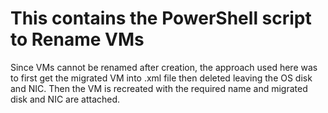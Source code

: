 # This contains the PowerShell script to Rename VMs

Since VMs cannot be renamed after creation, the approach used here was to first get the migrated VM into
.xml file then deleted leaving the OS disk and NIC. 
Then the VM is recreated with the required name and migrated disk and NIC are attached.

